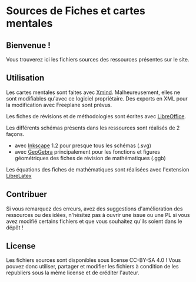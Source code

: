 # Sources de Fiches et cartes mentales
## Bienvenue !

Vous trouverez ici les fichiers sources des ressources présentes sur le site.

## Utilisation

Les cartes mentales sont faites avec [Xmind](www.xmind.net). Malheureusement, elles ne sont modifiables qu'avec ce logiciel propriétaire. Des exports en XML pour la modification avec Freeplane sont prévus.

Les fiches de révisions et de méthodologies sont écrites avec [LibreOffice](fr.libreoffice.org).

Les différents schémas présents dans les ressources sont réalisés de 2 façons.
- avec [Inkscape](inkscape.org) 1.2 pour presque tous les schémas (.svg)
- avec [GeoGebra](www.geogebra.org) principalement pour les fonctions et figures géométriques des fiches de révision de mathématiques (.ggb)

Les équations des fiches de mathématiques sont réalisées avec l'extension [LibreLatex](https://extensions.libreoffice.org/en/extensions/show/librelatex)

## Contribuer

Si vous remarquez des erreurs, avez des suggestions d'amélioration des ressources ou des idées, n'hésitez pas à ouvrir une issue ou une PL si vous avez modifié certains fichiers et que vous souhaitez qu'ils soient dans le dépôt !

## License

Les fichiers sources sont disponibles sous license CC-BY-SA 4.0 ! Vous pouvez donc utiliser, partager et modifier les fichiers à condition de les republiers sous la même license et de créditer l'auteur.
